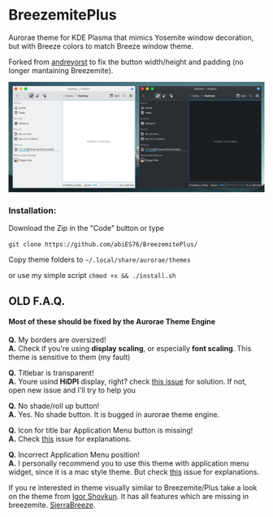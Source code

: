 # BreezemitePlus
Aurorae theme for KDE Plasma that mimics Yosemite window decoration, but with Breeze colors to match Breeze window theme.

Forked from [andreyorst](https://github.com/andreyorst/Breezemite) to fix the button width/height and padding (no longer mantaining Breezemite).



![Screenshot](./Screenshot.jpg)


### Installation:
Download the Zip in the "Code" button or type

`git clone https://github.com/abiES76/BreezemitePlus/`

Copy theme folders to `~/.local/share/aurorae/themes`

or use my simple script `chmod +x && ./install.sh`

## OLD F.A.Q. 
#### Most of these should be fixed by the Aurorae Theme Engine

**Q.** My borders are oversized!  
**A.** Check if you're using **display scaling**, or especially **font scaling**. This theme is sensitive to them (my fault)

**Q.** Titlebar is transparent!  
**A.** Youre usind **HiDPI** display, right? check [this issue](https://github.com/andreyorst/Breezemite/issues/4#issuecomment-295890785) for solution. If not, open new issue and I'll try to help you

**Q.** No shade/roll up button!  
**A.** Yes. No shade button. It is bugged in aurorae theme engine.

**Q.** Icon for title bar Application Menu button is missing!  
**A.** Check [this](https://github.com/andreyorst/Breezemite/issues/5) issue for explanations.

**Q.** Incorrect Application Menu position!  
**A.** I personally recommend you to use this theme with application menu widget, since it is a mac style theme. But check [this](https://github.com/andreyorst/Breezemite/issues/6) issue for explanations.

If you re interested in theme visually similar to Breezemite/Plus take a look on the theme from [Igor Shovkun](https://github.com/ishovkun). It has all features which are missing in breezemite. [SierraBreeze](https://github.com/ishovkun/SierraBreeze).
